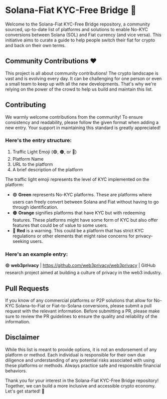 # Solana-Fiat KYC-Free Bridge :handshake:

Welcome to the Solana-Fiat KYC-Free Bridge repository, a community sourced, up-to-date list of platforms and solutions to enable No-KYC conversions between Solana (SOL) and Fiat currency (and vice versa). This initiative aims to curate a guide to help people switch their fiat for crypto and back on their own terms.

## Community Contributions :heart:

This project is all about community contributions! The crypto landscape is vast and is evolving every day. It can be challenging for one person or even a small team to keep up with all the new developments. That's why we're relying on the power of the crowd to help us build and maintain this list.

## Contributing

We warmly welcome contributions from the community! To ensure consistency and readability, please follow the given format when adding a new entry. Your support in maintaining this standard is greatly appreciated!

### Here's the entry structure:

1. Traffic Light Emoji (🟢, 🟠, or 🔴)
2. Platform Name
3. URL to the platform
4. A brief description of the platform

The traffic light emoji represents the level of KYC implemented on the platform:

- 🟢 **Green** represents No-KYC platforms. These are platforms where users can freely convert between Solana and Fiat without having to go through identification.
- 🟠 **Orange** signifies platforms that have KYC but with redeeming features. These platforms might have some form of KYC but also offer features that could be of value to some users.
- 🔴 **Red** is a warning. This could be a platform that has strict KYC regulations or other elements that might raise concerns for privacy-seeking users.

### Here's an example entry:

🟢 **web3privacy** | https://github.com/web3privacy/web3privacy | GitHub research project aimed at building a culture of privacy in the web3 industry.

## Pull Requests

If you know of any commercial platforms or P2P solutions that allow for No-KYC Solana-to-Fiat or Fiat-to-Solana conversions, please submit a pull request with the relevant information. Before submitting a PR, please make sure to review the PR guidelines to ensure the quality and reliability of the information.

## Disclaimer

While this list is meant to provide options, it is not an endorsement of any platform or method. Each individual is responsible for their own due diligence and understanding of any potential risks associated with using these platforms or methods. Always practice safe and responsible financial behaviors.

Thank you for your interest in the Solana-Fiat KYC-Free Bridge repository! Together, we can build a more inclusive and accessible crypto economy. Let's get started! 🚀
